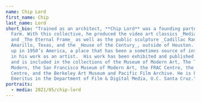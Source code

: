 ```yaml
---
name: Chip Lord
first_name: Chip
last_name: Lord
short_bio: "Trained as an architect, **Chip Lord** was a founding partner of Ant
  Farm. With this collective, he produced the video art classics _Media Burn_
  and _The Eternal Frame_ as well as the public sculpture _Cadillac Ranch_ in
  Amarillo, Texas, and the _House of the Century_, outside of Houston. Lord grew
  up in 1950’s America, a place that has been a sometimes source of inspiration
  in his work as an artist.  His work has been exhibited and published widely
  and is included in the collections of the Museum of Modern Art, The Tate
  Modern, the San Francisco Museum of Modern Art, the FRAC Centre, the Pompidou
  Centre, and the Berkeley Art Museum and Pacific Film Archive. He is Professor
  Emeritus in the Department of Film & Digital Media, U.C. Santa Cruz."
portraits:
  - media: 2021/05/chip-lord
---
```

